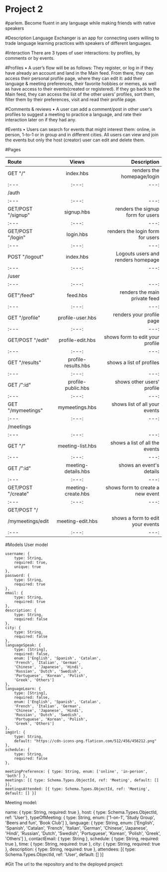 # Project 2

#parlem.
Become fluent in any language while making friends with native speakers 

#Description
Language Exchanger is an app for connecting users willing to trade language learning practices with speakers of different languages.

#Interaction
There are 3 types of user interactions: by profiles, by comments or by events.

#Profiles
    • A user’s flow will be as follows: They register, or log in if they have already an account and land in the Main feed. From there, they can access their personal profile page, where they can edit it: add their language & meeting preferences, their favorite hobbies or memes, as well as have access to their events(created or registered).  If they go back to the Main feed, they can access the list of the other users’ profiles, sort them, filter them by their preferences, visit and read their profile page.

#Comments & reviews
    • A user can add a comment/post in other user’s profiles to suggest a meeting to practice a language, and rate their interaction later on if they had any. 

#Events
    • Users can search for events that might interest them: online, in person, 1-to-1 or in group and in different cities. All users can view and join the events but only the host (creator) user can edit and delete them.
 

#Pages

| Route            |    Views       |          Description                | 
| :---             |     :---:      |                                ---: |
|GET "/"	       | index.hbs      | renders the homepage/login          |
| :---             |     :---:      |                                ---: |
| /auth	           |                |                                     |
|  :---            |     :---:      |                                ---: |
|GET/POST "/signup"| signup.hbs     | renders the signup form for users   |
| :---             |     :---:      |                                ---: |
| GET/POST "/login"|   login.hbs    | renders the login form for users    |
|  :---            |     :---:      |                                ---: |
|POST "/logout"    | index.hbs      | Logouts users and renders homepage  |
| :---             |     :---:      |                                ---: |
| /user            |                |                                     |	
|  :---            |     :---:      |                                ---: |
|GET"/feed"        | feed.hbs       | renders the main private feed       |
| :---             |     :---:      |                                ---: |
| GET "/profile"   |profile-user.hbs| renders your profile page           |
|  :---            |     :---:      |                                ---: |
|GET/POST "/edit"  |profile-edit.hbs| shows form to edit your profile     |
| :---             |     :---:      |                                ---: |
| GET "/results"   |profile-results.hbs|    shows a list of profiles      |			
| :---             |     :---:      |                                ---: |
| GET /":id"       |profile-public.hbs|   shows other users’ profile      |	
|  :---            |     :---:      |                                ---: |
|GET "/mymeetings" |mymeetings.hbs  | shows list of all your events       |
| :---             |     :---:      |                                ---: |
| /meetings        |                |                                     |
|  :---            |     :---:      |                                ---: |
|GET "/"           |meeting-list.hbs| shows a list of all the events      |
| :---             |     :---:      |                                ---: |
| GET /":id"       |meeting-details.hbs|   shows an event's details       |	
|  :---            |     :---:      |                                ---: |
|GET/POST "/create"|meeting-create.hbs| shows form to create a new event  |
| :---             |     :---:      |                                ---: |
| GET/POST "/
/mymeetings/edit   |meeting-edit.hbs|   shows a form to edit your events  |
|  :---            |     :---:      |                                ---: |

#Models
User model

	username: {
		type: String,
		required: true,
		unique: true
	},
	password: {
		type: String,
		required: true
	},
	email: {
		type: String,
		required: true
	},
	description: {
		type: String,
		required: false
	},
	city: {
		type: String,
		required: false
	},
	languageSpeak: {
		type: [String],
		required: false,
		enum: ['English', 'Spanish', 'Catalan',
        'French', 'Italian', 'German',
        'Chinese', 'Japanese', 'Hindi',
        'Russian', 'Dutch', 'Swedish',
        'Portuguese', 'Korean', 'Polish',
        'Greek', 'Others']
	},
	languageLearn: {
		type: [String],
		required: false,
		enum: ['English', 'Spanish', 'Catalan',
        'French', 'Italian', 'German',
        'Chinese', 'Japanese', 'Hindi',
        'Russian', 'Dutch', 'Swedish',
        'Portuguese', 'Korean', 'Polish',
        'Greek', 'Others']
	},
	imgUrl: {
		type: String,
		default: "https://cdn-icons-png.flaticon.com/512/456/456212.png"
	},
	schedule: {
		type: String,
		required: false
	},

	meetingPreference: { type: String, enum: ['online', 'in-person', 'both'] },
	meetings: [{ type: Schema.Types.ObjectId, ref: 'Meeting', default: [] }],
	meetingsAttended: [{ type: Schema.Types.ObjectId, ref: 'Meeting', default: [] }]



Meeting model:

name: {
        type: String,
        required: true
    },
    host: { type: Schema.Types.ObjectId, ref: 'User'},
    typeOfMeeting: {
        type: String,
        enum: ['1-on-1', 'Study Group', 'Beers and fun', 'Book Club']
    },
    language: {
        type: String,
        enum: ['English', 'Spanish', 'Catalan',
        'French', 'Italian', 'German',
        'Chinese', 'Japanese', 'Hindi',
        'Russian', 'Dutch', 'Swedish',
        'Portuguese', 'Korean', 'Polish',
        'Greek', 'Others']
    },
    contactEmail: {
        type: String
    },
    schedule: {
        type: String,
        required: true
    },
    time: {
        type: String,
        required: true
    },
    city: {
        type: String,
        required: true
    },
    description: {
		type: String,
		required: true
	},
    attendees: [{ type: Schema.Types.ObjectId, ref: 'User', default: [] }]


#Git
The url to the repository and to the deployed project:






